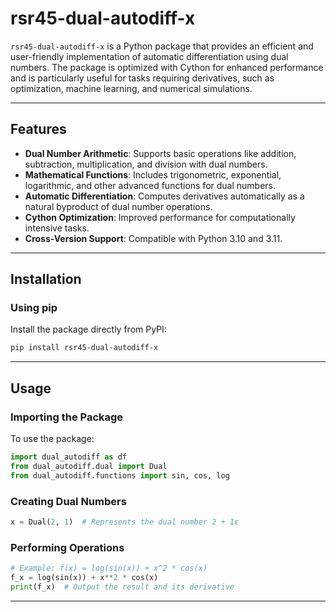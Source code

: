# rsr45-dual-autodiff-x

`rsr45-dual-autodiff-x` is a Python package that provides an efficient and user-friendly implementation of automatic differentiation using dual numbers. The package is optimized with Cython for enhanced performance and is particularly useful for tasks requiring derivatives, such as optimization, machine learning, and numerical simulations.

---

## Features

- **Dual Number Arithmetic**: Supports basic operations like addition, subtraction, multiplication, and division with dual numbers.
- **Mathematical Functions**: Includes trigonometric, exponential, logarithmic, and other advanced functions for dual numbers.
- **Automatic Differentiation**: Computes derivatives automatically as a natural byproduct of dual number operations.
- **Cython Optimization**: Improved performance for computationally intensive tasks.
- **Cross-Version Support**: Compatible with Python 3.10 and 3.11.

---

## Installation

### Using pip
Install the package directly from PyPI:

```bash
pip install rsr45-dual-autodiff-x
```
---

## Usage

### Importing the Package

To use the package:
```python
import dual_autodiff as df
from dual_autodiff.dual import Dual
from dual_autodiff.functions import sin, cos, log
```

### Creating Dual Numbers
```python
x = Dual(2, 1)  # Represents the dual number 2 + 1ε
```

### Performing Operations
```python
# Example: f(x) = log(sin(x)) + x^2 * cos(x)
f_x = log(sin(x)) + x**2 * cos(x)
print(f_x)  # Output the result and its derivative
```

---



